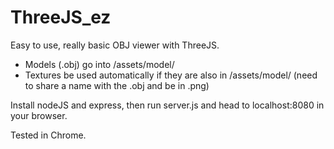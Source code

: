 # ThreeJS_ez

Easy to use, really basic OBJ viewer with ThreeJS.  

- Models (.obj) go into /assets/model/
- Textures be used automatically if they are also in /assets/model/ (need to share a name with the .obj and be in .png)

Install nodeJS and express, then run server.js and head to localhost:8080 in your browser.  

Tested in Chrome.
